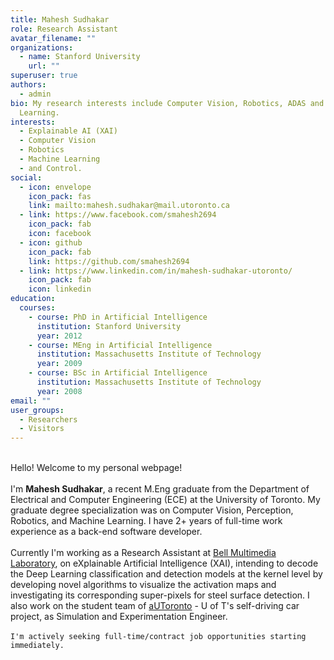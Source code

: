 ```yaml
---
title: Mahesh Sudhakar
role: Research Assistant
avatar_filename: ""
organizations:
  - name: Stanford University
    url: ""
superuser: true
authors:
  - admin
bio: My research interests include Computer Vision, Robotics, ADAS and Machine
  Learning.
interests:
  - Explainable AI (XAI)
  - Computer Vision
  - Robotics
  - Machine Learning
  - and Control.
social:
  - icon: envelope
    icon_pack: fas
    link: mailto:mahesh.sudhakar@mail.utoronto.ca
  - link: https://www.facebook.com/smahesh2694
    icon_pack: fab
    icon: facebook
  - icon: github
    icon_pack: fab
    link: https://github.com/smahesh2694
  - link: https://www.linkedin.com/in/mahesh-sudhakar-utoronto/
    icon_pack: fab
    icon: linkedin
education:
  courses:
    - course: PhD in Artificial Intelligence
      institution: Stanford University
      year: 2012
    - course: MEng in Artificial Intelligence
      institution: Massachusetts Institute of Technology
      year: 2009
    - course: BSc in Artificial Intelligence
      institution: Massachusetts Institute of Technology
      year: 2008
email: ""
user_groups:
  - Researchers
  - Visitors
---
```

\
Hello! Welcome to my personal webpage!\
\
I'm **Mahesh Sudhakar**, a recent M.Eng graduate from the Department of Electrical and Computer Engineering (ECE) at the University of Toronto. My graduate degree specialization was on Computer Vision, Perception, Robotics, and Machine Learning. I have 2+ years of full-time work experience as a back-end software developer.\
\
Currently I'm working as a Research Assistant at [Bell Multimedia Laboratory](http://www.dsp.utoronto.ca/), on eXplainable Artificial Intelligence (XAI), intending to decode the Deep Learning classification and detection models at the kernel level by developing novel algorithms to visualize the activation maps and investigating its corresponding super-pixels for steel surface detection. I also work on the student team of [aUToronto](https://www.autodrive.utoronto.ca/) - U of T's self-driving car project, as Simulation and Experimentation Engineer.\
\
`I'm actively seeking full-time/contract job opportunities starting immediately.`